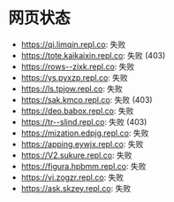 # 网页状态
- https://qi.limqin.repl.co: 失败
- https://tote.kaikaixin.repl.co: 失败 (403)
- https://rows--zixk.repl.co: 失败
- https://ys.pyxzp.repl.co: 失败
- https://ls.tpjow.repl.co: 失败
- https://sak.kmco.repl.co: 失败 (403)
- https://deo.babox.repl.co: 失败
- https://tr--slind.repl.co: 失败 (403)
- https://mization.edpjg.repl.co: 失败
- https://apping.eywjx.repl.co: 失败
- https://V2.sukure.repl.co: 失败
- https://figura.hpbmm.repl.co: 失败
- https://vi.zogzr.repl.co: 失败
- https://ask.skzey.repl.co: 失败
